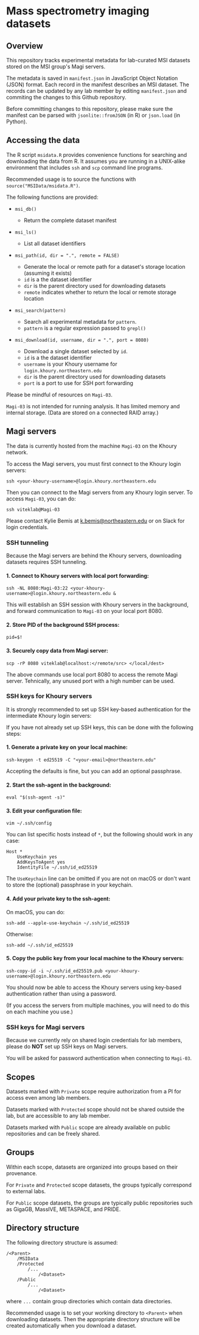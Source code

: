 # Mass spectrometry imaging datasets



## Overview

This repository tracks experimental metadata for lab-curated MSI datasets stored on the MSI group's Magi servers.

The metadata is saved in `manifest.json` in JavaScript Object Notation (JSON) format. Each record in the manifest describes an MSI dataset. The records can be updated by any lab member by editing `manifest.json` and commiting the changes to this Github repository.

Before committing changes to this repository, please make sure the manifest can be parsed with `jsonlite::fromJSON` (in R) or `json.load` (in Python).




## Accessing the data

The R script `msidata.R` provides convenience functions for searching and downloading the data from R. It assumes you are running in a UNIX-alike environment that includes `ssh` and `scp` command line programs.

Recommended usage is to source the functions with `source("MSIData/msidata.R")`.

The following functions are provided:

- `msi_db()`
    + Return the complete dataset manifest

- `msi_ls()`
    + List all dataset identifiers

- `msi_path(id, dir = ".", remote = FALSE)`
    + Generate the local or remote path for a dataset's storage location (assuming it exists)
    + `id` is a the dataset identifier
    + `dir` is the parent directory used for downloading datasets
    + `remote` indicates whether to return the local or remote storage location 

- `msi_search(pattern)`
    + Search all experimental metadata for `pattern`.
    + `pattern` is a regular expression passed to `grepl()`

- `msi_download(id, username, dir = ".", port = 8080)`
    + Download a single dataset selected by `id`.
    + `id` is a the dataset identifier
    + `username` is your Khoury username for `login.khoury.northeastern.edu`
    + `dir` is the parent directory used for downloading datasets
    + `port` is a port to use for SSH port forwarding

Please be mindful of resources on `Magi-03`.

`Magi-03` is not intended for running analysis. It has limited memory and internal storage. (Data are stored on a connected RAID array.)





## Magi servers

The data is currently hosted from the machine `Magi-03` on the Khoury network.

To access the Magi servers, you must first connect to the Khoury login servers:

`ssh <your-khoury-username>@login.khoury.northeastern.edu`

Then you can connect to the Magi servers from any Khoury login server. To access `Magi-03`, you can do:

`ssh viteklab@Magi-03`

Please contact Kylie Bemis at <k.bemis@northeastern.edu> or on Slack for login credentials.



### SSH tunneling

Because the Magi servers are behind the Khoury servers, downloading datasets requires SSH tunneling.

#### 1. Connect to Khoury servers with local port forwarding:

`ssh -NL 8080:Magi-03:22 <your-khoury-username>@login.khoury.northeastern.edu &`

This will establish an SSH session with Khoury servers in the background, and forward communication to `Magi-03` on your local port 8080.

#### 2. Store PID of the background SSH process:

`pid=$!`

#### 3. Securely copy data from Magi server:

`scp -rP 8080 viteklab@localhost:</remote/src> </local/dest>`

The above commands use local port 8080 to access the remote Magi server. Tehnically, any unused port with a high number can be used.



### SSH keys for Khoury servers

It is strongly recommended to set up SSH key-based authentication for the intermediate Khoury login servers:

If you have not already set up SSH keys, this can be done with the following steps:

#### 1. Generate a private key on your local machine:

`ssh-keygen -t ed25519 -C "<your-email>@northeastern.edu"`

Accepting the defaults is fine, but you can add an optional passphrase.

#### 2. Start the ssh-agent in the background:

`eval "$(ssh-agent -s)"`

#### 3. Edit your configuration file:

`vim ~/.ssh/config`

You can list specific hosts instead of `*`, but the following should work in any case:

```
Host *
	UseKeychain yes
	AddKeysToAgent yes
	IdentityFile ~/.ssh/id_ed25519
```

The `UseKeychain` line can be omitted if you are not on macOS or don't want to store the (optional) passphrase in your keychain.

#### 4. Add your private key to the ssh-agent:

On macOS, you can do:

`ssh-add --apple-use-keychain ~/.ssh/id_ed25519`

Otherwise:

`ssh-add ~/.ssh/id_ed25519`

#### 5. Copy the public key from your local machine to the Khoury servers:

`ssh-copy-id -i ~/.ssh/id_ed25519.pub <your-khoury-username>@login.khoury.northeastern.edu`

You should now be able to access the Khoury servers using key-based authentication rather than using a password.

(If you access the servers from multiple machines, you will need to do this on each machine you use.)

### SSH keys for Magi servers

Because we currently rely on shared login credentials for lab members, please do __NOT__ set up SSH keys on Magi servers.

You will be asked for password authentication when connecting to `Magi-03`.



## Scopes

Datasets marked with `Private` scope require authorization from a PI for access even among lab members.

Datasets marked with `Protected` scope should not be shared outside the lab, but are accessible to any lab member.

Datasets marked with `Public` scope are already available on public repositories and can be freely shared.



## Groups

Within each scope, datasets are organized into groups based on their provenance.

For `Private` and `Protected` scope datasets, the groups typically correspond to external labs.

For `Public` scope datasets, the groups are typically public repositories such as GigaGB, MassIVE, METASPACE, and PRIDE.



## Directory structure

The following directory structure is assumed:

```
/<Parent>
    /MSIData
    /Protected
        /...
            /<Dataset>
    /Public
        /...
            /<Dataset>
```

where `...` contain group directories which contain data directories.

Recommended usage is to set your working directory to `<Parent>` when downloading datasets. Then the appropriate directory structure will be created automatically when you download a dataset.


